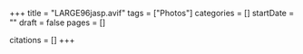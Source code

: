 +++
title = "LARGE96jasp.avif"
tags = ["Photos"]
categories = []
startDate = ""
draft = false
pages = []

citations = []
+++
